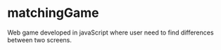 # matchingGame

Web game developed in javaScript where user need to find differences between two screens.


